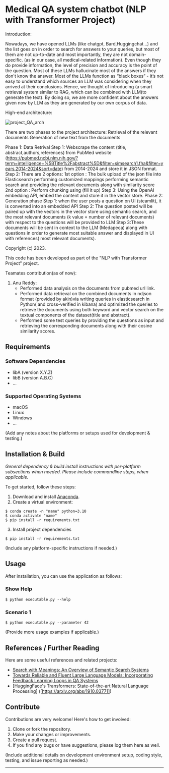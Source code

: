 # Medical QA system chatbot (NLP with Transformer Project)

Introduction:

Nowadays, we have opened LLMs (like chatgpt, Bard,Huggingchat…) and the list goes on in order to search for answers to your queries, but most of them are not up-to-date and most importantly, they are not domain-specific. (as in our case, all medical-related information).
Even though they do provide information, the level of precision and accuracy is the point of the question. Most of these LLMs hallucinate most of the answers if they don't know the answer.
Most of the LLMs function as “black boxes” - it’s not easy to understand which sources an LLM was considering when they arrived at their conclusions.
Hence, we thought of introducing (a smart retrieval system similar to RAG, which can be combined with LLM(to generate the text).
By doing so, we are more confident about the answers given now by LLM as they are generated by our own corpus of data.

High-end architecture:

![project_QA_arch](https://github.com/nokitoino/_Q-A-INLPT-WS2023/assets/35266536/1d1f21cd-3d71-4c81-a633-87bfaae8dd61)

There are two phases to the project architecture:
Retrieval of the relevant documents 
Generation of new text from the documents 

Phase 1: Data Retrival
Step 1: Webscrape the content (title, abstract,authors,references) from PubMed website (https://pubmed.ncbi.nlm.nih.gov/?term=intelligence+%5BTitle%2Fabstract%5D&filter=simsearch1.fha&filter=years.2014-2024&sort=date) from 2014-2024 and store it in JSON format.
Step 2: There are 2 options:
1st option : The bulk upload of the json file into Elasticsearch performing customized mappings performing semantic search and providing the relevant documents along with similarity score 
2nd option : Perform chunking using (fill it up)
Step 3: Using the OpenAI embedding API, embed the content and store it in the vector store.
Phase 2: Generation phase 
Step 1: when the user posts a question on UI (steamlit), it is converted into an embedded API 
Step 2: The question posted will be paired up with the vectors in the vector store using semantic search, and the most relevant documents (k value = number of relevant documents) with respect to the questions will be provided to LLM 
Step 3:These documents will be sent in context to the LLM (Medapeca) along with questions in order to generate most suitable answer and displayed in UI with references( most relevant documents).

Copyright (c) 2023.

This code has been developed as part of the "NLP with Transformer Project" project.

Teamates contribution(as of now):
1. Anu Reddy:
   - Performed data analysis on the documents from pubmed url link.
   - Performed data retrieval on the combined documents in ndjson format (provided by akin)via writing queries in elasticsearch in Python( and cross-verified in kibana) and optimized the queries to retrieve the documents using both keyword and vector search on the textual components of the dataset(title and abstract).
   - Performed some test queries by providing the questions as input and retrieving the corresponding documents along with their cosine similarity scores.

## Requirements

### Software Dependencies
- libA (version X.Y.Z)
- libB (version A.B.C)
- ...

### Supported Operating Systems
- macOS
- Linux
- Windows
- ...
  
(Add any notes about the platforms or setups used for development & testing.)

## Installation & Build

_General dependency & build install instructions with per-platform subsections when needed. Please include commandline steps, when applicable._

To get started, follow these steps:
1. Download and install [Anaconda](https://www.anaconda.com/products/individual).
2. Create a virtual environment:
```shell
$ conda create -n "name" python=3.10
$ conda activate "name"
$ pip install -r requirements.txt
```
3. Install project dependencies
```shell
$ pip install -r requirements.txt
```
(Include any platform-specific instructions if needed.)

## Usage
After installation, you can use the application as follows:

### Show Help
```
$ python executable.py --help
```

### Scenario 1
```
$ python executable.py --parameter 42
```

(Provide more usage examples if applicable.)

## References / Further Reading
Here are some useful references and related projects:
- [Search with Meanings: An Overview of Semantic Search Systems]([http://www.bargiela.com/papers/a35.pdf])
- [Towards Reliable and Fluent Large Language Models: Incorporating Feedback Learning Loops in QA Systems]([https://arxiv.org/abs/2309.06384])
- [HuggingFace's Transformers: State-of-the-art Natural Language Processing] ([https://arxiv.org/abs/1910.03771])

## Contribute
Contributions are very welcome! Here's how to get involved:

1. Clone or fork the repository.
2. Make your changes or improvements.
3. Create a pull request.
4. If you find any bugs or have suggestions, please log them here as well.

(Include additional details on development environment setup, coding style, testing, and issue reporting as needed.)

---


